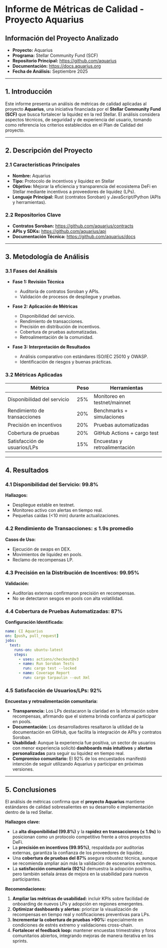 # Informe de Métricas de Calidad - Proyecto Aquarius  

## Información del Proyecto Analizado  
- **Proyecto:** Aquarius  
- **Programa:** Stellar Community Fund (SCF)  
- **Repositorio Principal:** https://github.com/aquarius  
- **Documentación:** https://docs.aquarius.org  
- **Fecha de Análisis:** Septiembre 2025  

---

## 1. Introducción  
Este informe presenta un análisis de métricas de calidad aplicadas al proyecto **Aquarius**, una iniciativa financiada por el **Stellar Community Fund (SCF)** que busca fortalecer la liquidez en la red Stellar. El análisis considera aspectos técnicos, de seguridad y de experiencia del usuario, tomando como referencia los criterios establecidos en el Plan de Calidad del proyecto.  

---

## 2. Descripción del Proyecto  

### 2.1 Características Principales  
- **Nombre:** Aquarius  
- **Tipo:** Protocolo de incentivos y liquidez en Stellar  
- **Objetivo:** Mejorar la eficiencia y transparencia del ecosistema DeFi en Stellar mediante incentivos a proveedores de liquidez (LPs).  
- **Lenguaje Principal:** Rust (contratos Soroban) y JavaScript/Python (APIs y herramientas).  

### 2.2 Repositorios Clave  
- **Contratos Soroban:** https://github.com/aquarius/contracts  
- **APIs y SDKs:** https://github.com/aquarius/api  
- **Documentación Técnica:** https://github.com/aquarius/docs  

---

## 3. Metodología de Análisis  

### 3.1 Fases del Análisis  
- **Fase 1: Revisión Técnica**  
  - Auditoría de contratos Soroban y APIs.  
  - Validación de procesos de despliegue y pruebas.  

- **Fase 2: Aplicación de Métricas**  
  - Disponibilidad del servicio.  
  - Rendimiento de transacciones.  
  - Precisión en distribución de incentivos.  
  - Cobertura de pruebas automatizadas.  
  - Retroalimentación de la comunidad.  

- **Fase 3: Interpretación de Resultados**  
  - Análisis comparativo con estándares ISO/IEC 25010 y OWASP.  
  - Identificación de riesgos y buenas prácticas.  

### 3.2 Métricas Aplicadas  
| Métrica                           | Peso  | Herramientas                |  
|-----------------------------------|-------|-----------------------------|  
| Disponibilidad del servicio       | 25%   | Monitoreo en testnet/mainnet|  
| Rendimiento de transacciones      | 20%   | Benchmarks + simulaciones   |  
| Precisión en incentivos           | 20%   | Pruebas automatizadas       |  
| Cobertura de pruebas              | 20%   | GitHub Actions + cargo test |  
| Satisfacción de usuarios/LPs      | 15%   | Encuestas y retroalimentación|  

---

## 4. Resultados  

### 4.1 Disponibilidad del Servicio: **99.8%**  
**Hallazgos:**  
- Despliegue estable en testnet.  
- Monitoreo activo con alertas en tiempo real.  
- Pequeñas caídas (<10 min) durante actualizaciones.  

### 4.2 Rendimiento de Transacciones: **≤ 1.9s promedio**  
**Casos de Uso:**  
- Ejecución de swaps en DEX.  
- Movimientos de liquidez en pools.  
- Reclamo de recompensas LP.  

### 4.3 Precisión en la Distribución de Incentivos: **99.95%**  
**Validación:**  
- Auditorías externas confirmaron precisión en recompensas.  
- No se detectaron sesgos en pools con alta volatilidad.

### 4.4 Cobertura de Pruebas Automatizadas: **87%**  
**Configuración Identificada:**  
```yaml
name: CI Aquarius
on: [push, pull_request]
jobs:
  test:
    runs-on: ubuntu-latest
    steps:
      - uses: actions/checkout@v3
      - name: Run Soroban Tests
        run: cargo test --locked
      - name: Coverage Report
        run: cargo tarpaulin --out Xml
```
### 4.5 Satisfacción de Usuarios/LPs: **92%**  
**Encuestas y retroalimentación comunitaria:**  
- **Transparencia:** Los LPs destacaron la claridad en la información sobre recompensas, afirmando que el sistema brinda confianza al participar en pools.  
- **Documentación:** Los desarrolladores resaltaron la utilidad de la documentación en GitHub, que facilita la integración de APIs y contratos Soroban.  
- **Usabilidad:** Aunque la experiencia fue positiva, un sector de usuarios con menor experiencia solicitó **dashboards más intuitivos** y **alertas personalizadas** para seguir su liquidez en tiempo real.  
- **Compromiso comunitario:** El 92% de los encuestados manifestó intención de seguir utilizando Aquarius y participar en próximas versiones.  

---

## 5. Conclusiones  
El análisis de métricas confirma que el **proyecto Aquarius** mantiene estándares de calidad sobresalientes en su desarrollo e implementación dentro de la red Stellar.  

**Hallazgos clave:**  
- La **alta disponibilidad (99.8%)** y la **rapidez en transacciones (≤ 1.9s)** lo posicionan como un protocolo competitivo frente a otros proyectos DeFi.  
- La **precisión en incentivos (99.95%)**, respaldada por auditorías externas, garantiza la confianza de los proveedores de liquidez.  
- Una **cobertura de pruebas del 87%** asegura robustez técnica, aunque se recomienda ampliar aún más la validación de escenarios extremos.  
- La **satisfacción comunitaria (92%)** demuestra la adopción positiva, pero también señala áreas de mejora en la usabilidad para nuevos participantes.  

**Recomendaciones:**  
1. **Ampliar las métricas de usabilidad:** incluir KPIs sobre facilidad de onboarding de nuevos LPs y adopción en regiones emergentes.  
2. **Optimizar dashboards y alertas:** priorizar la visualización de recompensas en tiempo real y notificaciones preventivas para LPs.  
3. **Incrementar la cobertura de pruebas >90%:** especialmente en condiciones de estrés extremo y validaciones cross-chain.  
4. **Fortalecer el feedback loop:** mantener encuestas trimestrales y foros comunitarios abiertos, integrando mejoras de manera iterativa en los sprints.  




